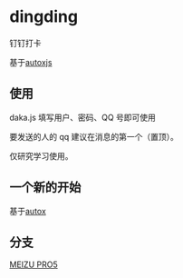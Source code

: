 # dingding

钉钉打卡

基于[autoxjs](https://github.com/kkevsekk1/AutoX)

## 使用

daka.js 填写用户、密码、QQ 号即可使用

要发送的人的 qq 建议在消息的第一个（置顶）。

仅研究学习使用。

## 一个新的开始

基于[autox](https://github.com/kkevsekk1/AutoX)

## 分支

[MEIZU PRO5 ](https://github.com/zsjsll/js_dingding/tree/dev)
